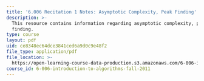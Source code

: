 ```yaml
---
title: '6.006 Recitation 1 Notes: Asymptotic Complexity, Peak Finding'
description: >-
  This resource contains information regarding asymptotic complexity, peak
  finding.
type: course
layout: pdf
uid: ce8348ec64dce3841ced6a9d0c9e48f2
file_type: application/pdf
file_location: >-
  https://open-learning-course-data-production.s3.amazonaws.com/6-006-introduction-to-algorithms-fall-2011/ce8348ec64dce3841ced6a9d0c9e48f2_MIT6_006F11_rec01.pdf
course_id: 6-006-introduction-to-algorithms-fall-2011
---
```


